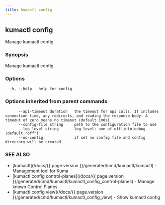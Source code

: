 ```yaml
---
title: kumactl config
---
```

## kumactl config

Manage kumactl config

### Synopsis

Manage kumactl config.

### Options

```
  -h, --help   help for config
```

### Options inherited from parent commands

```
      --api-timeout duration   the timeout for api calls. It includes connection time, any redirects, and reading the response body. A timeout of zero means no timeout (default 1m0s)
      --config-file string     path to the configuration file to use
      --log-level string       log level: one of off|info|debug (default "off")
      --no-config              if set no config file and config directory will be created
```

### SEE ALSO

* [kumactl](/docs/{{ page.version }}/generated/cmd/kumactl/kumactl)	 - Management tool for Kuma
* [kumactl config control-planes](/docs/{{ page.version }}/generated/cmd/kumactl/kumactl_config_control-planes)	 - Manage known Control Planes
* [kumactl config view](/docs/{{ page.version }}/generated/cmd/kumactl/kumactl_config_view)	 - Show kumactl config

